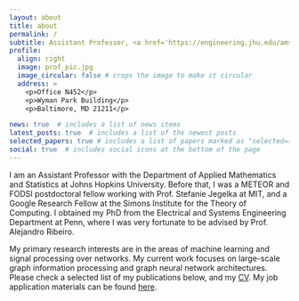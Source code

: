 ```yaml
---
layout: about
title: about
permalink: /
subtitle: Assistant Professor, <a href='https://engineering.jhu.edu/ams/'>Department of Applied Mathematics and Statistics, Johns Hopkins University</a>. 
profile:
  align: right
  image: prof_pic.jpg
  image_circular: false # crops the image to make it circular
  address: >
    <p>Office N452</p>
    <p>Wyman Park Building</p>
    <p>Baltimore, MD 21211</p>

news: true  # includes a list of news items
latest_posts: true  # includes a list of the newest posts
selected_papers: true # includes a list of papers marked as "selected={true}"
social: true  # includes social icons at the bottom of the page
---
```


I am an Assistant Professor with the Department of Applied Mathematics and Statistics at Johns Hopkins University. Before that, I was a METEOR and FODSI postdoctoral fellow working with Prof. Stefanie Jegelka at MIT, and a Google Research Fellow at the Simons Institute for the Theory of Computing. I obtained my PhD from the Electrical and Systems Engineering Department at Penn, where I was very fortunate to be advised by Prof. Alejandro Ribeiro. 

My primary research interests are in the areas of machine learning and signal processing over networks. My current work focuses on large-scale graph information processing and graph neural network architectures. Please check a selected list of my publications below, and my <a href='https://www.dropbox.com/s/k7tnugb9yrfjieq/cv_luana_ruiz.pdf?dl=0'>CV</a>. My job application materials can be found <a href='https://www.dropbox.com/sh/cu97rg61qvsa8dr/AAAyC45G_0L_lxmlTT0k9XIBa?dl=0'>here</a>. 